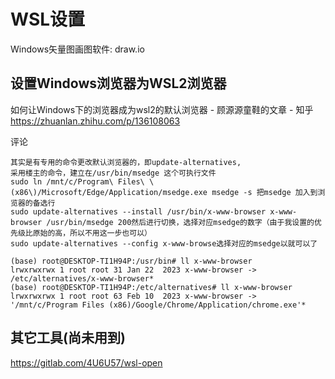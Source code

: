 # WSL设置

Windows矢量图画图软件: draw.io

## 设置Windows浏览器为WSL2浏览器

如何让Windows下的浏览器成为wsl2的默认浏览器 - 顾源源童鞋的文章 - 知乎
https://zhuanlan.zhihu.com/p/136108063

评论
```
其实是有专用的命令更改默认浏览器的，即update-alternatives,
采用楼主的命令，建立在/usr/bin/msedge 这个可执行文件
sudo ln /mnt/c/Program\ Files\ \(x86\)/Microsoft/Edge/Application/msedge.exe msedge -s 把msedge 加入到浏览器的备选行
sudo update-alternatives --install /usr/bin/x-www-browser x-www-browser /usr/bin/msedge 200然后进行切换，选择对应msedge的数字（由于我设置的优先级比原始的高，所以不用这一步也可以）
sudo update-alternatives --config x-www-browse选择对应的msedge以就可以了
```

```
(base) root@DESKTOP-TI1H94P:/usr/bin# ll x-www-browser
lrwxrwxrwx 1 root root 31 Jan 22  2023 x-www-browser -> /etc/alternatives/x-www-browser*
(base) root@DESKTOP-TI1H94P:/etc/alternatives# ll x-www-browser
lrwxrwxrwx 1 root root 63 Feb 10  2023 x-www-browser -> '/mnt/c/Program Files (x86)/Google/Chrome/Application/chrome.exe'*
```

## 其它工具(尚未用到)
https://gitlab.com/4U6U57/wsl-open
